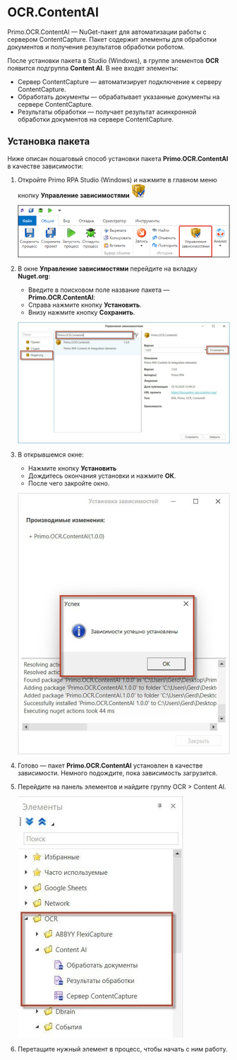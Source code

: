 # OCR.ContentAI

Primo.OCR.ContentAI — NuGet-пакет для автоматизации работы с сервером ContentCapture. Пакет содержит элементы для обработки документов и получения результатов обработки роботом.

После установки пакета в Studio (Windows), в группе элементов **OCR** появится подгруппа **Content AI**. В нее входят элементы:
* Сервер ContentCapture — автоматизирует подключение к серверу ContentCapture.
* Обработать документы — обрабатывает указанные документы на сервере ContentCapture.
* Результаты обработки — получает результат асинхронной обработки документов на сервере ContentCapture.

## Установка пакета

Ниже описан пошаговый способ установки пакета **Primo.OCR.ContentAI** в качестве зависимости:

1. Откройте Primo RPA Studio (Windows) и нажмите в главном меню кнопку **Управление зависимостями** <img src="../../../.gitbook/assets/managePackages32.png" alt="" data-size="line">

   ![](<../../../.gitbook/assets1/управление зависимостями.png>)

2. В окне **Управление зависимостями** перейдите на вкладку **Nuget.org**:
   * Введите в поисковом поле название пакета — **Primo.OCR.ContentAI**:
   * Справа нажмите кнопку **Установить**.
   * Внизу нажмите кнопку **Сохранить**.

   ![](<../../../.gitbook/assets1/windows_items/library/setup-nuget-content-ai.png>)

4. В открывшемся окне:
   * Нажмите кнопку **Установить**
   * Дождитесь окончания установки и нажмите **ОК**.
   * После чего закройте окно.

   ![](<../../../.gitbook/assets1/windows_items/library/setup-nuget-content-ai-2.png>)
 
5. Готово — пакет **Primo.OCR.ContentAI** установлен в качестве зависимости. Немного подождите, пока зависимость загрузится. 

6. Перейдите на панель элементов и найдите группу OCR > Content AI.

   ![](<../../../.gitbook/assets1/windows_items/library/ocr-content-ai-items.png>)

7. Перетащите нужный элемент в процесс, чтобы начать с ним работу.
